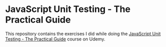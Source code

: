 # JavaScript Unit Testing - The Practical Guide

This repository contains the exercises I did while doing the [JavaScript Unit Testing - The Practical Guide](https://www.udemy.com/course/javascript-unit-testing-the-practical-guide/) course on Udemy.
